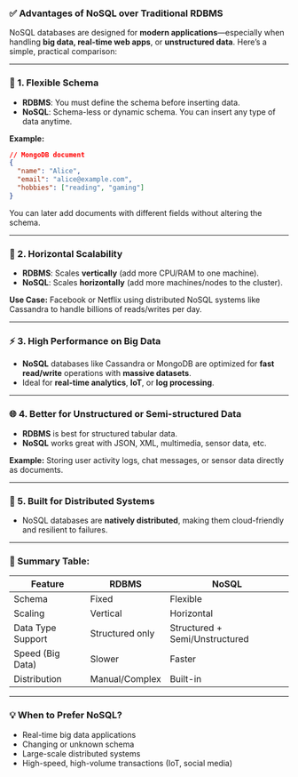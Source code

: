 ### ✅ Advantages of NoSQL over Traditional RDBMS

NoSQL databases are designed for **modern applications**—especially when handling **big data, real-time web apps**, or **unstructured data**. Here’s a simple, practical comparison:

---

### 🔄 1. **Flexible Schema**

* **RDBMS**: You must define the schema before inserting data.
* **NoSQL**: Schema-less or dynamic schema. You can insert any type of data anytime.

**Example:**

```json
// MongoDB document
{
  "name": "Alice",
  "email": "alice@example.com",
  "hobbies": ["reading", "gaming"]
}
```

You can later add documents with different fields without altering the schema.

---

### 🚀 2. **Horizontal Scalability**

* **RDBMS**: Scales **vertically** (add more CPU/RAM to one machine).
* **NoSQL**: Scales **horizontally** (add more machines/nodes to the cluster).

**Use Case:** Facebook or Netflix using distributed NoSQL systems like Cassandra to handle billions of reads/writes per day.

---

### ⚡ 3. **High Performance on Big Data**

* **NoSQL** databases like Cassandra or MongoDB are optimized for **fast read/write** operations with **massive datasets**.
* Ideal for **real-time analytics**, **IoT**, or **log processing**.

---

### 🌐 4. **Better for Unstructured or Semi-structured Data**

* **RDBMS** is best for structured tabular data.
* **NoSQL** works great with JSON, XML, multimedia, sensor data, etc.

**Example:** Storing user activity logs, chat messages, or sensor data directly as documents.

---

### 🔗 5. **Built for Distributed Systems**

* NoSQL databases are **natively distributed**, making them cloud-friendly and resilient to failures.

---

### 📌 Summary Table:

| Feature           | RDBMS           | NoSQL                          |
| ----------------- | --------------- | ------------------------------ |
| Schema            | Fixed           | Flexible                       |
| Scaling           | Vertical        | Horizontal                     |
| Data Type Support | Structured only | Structured + Semi/Unstructured |
| Speed (Big Data)  | Slower          | Faster                         |
| Distribution      | Manual/Complex  | Built-in                       |

---

### 💡 When to Prefer NoSQL?

* Real-time big data applications
* Changing or unknown schema
* Large-scale distributed systems
* High-speed, high-volume transactions (IoT, social media)